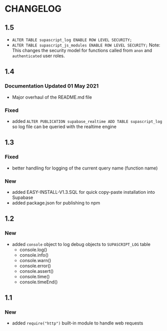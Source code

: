 # CHANGELOG
## 1.5
- `ALTER TABLE supascript_log ENABLE ROW LEVEL SECURITY;`
- `ALTER TABLE supascript_js_modules ENABLE ROW LEVEL SECURITY;`
Note:  This changes the security model for functions called from `anon` and `authenticated` user roles.
## 1.4
### Documentation Updated 01 May 2021
- Major overhaul of the README.md file
### Fixed
- added `ALTER PUBLICATION supabase_realtime ADD TABLE supascript_log` so log file can be queried with the realtime engine
## 1.3
### Fixed
- better handling for logging of the current query name (function name)
### New
- added EASY-INSTALL-V1.3.SQL for quick copy-paste installation into Supabase
- added package.json for publishing to npm
## 1.2
### New
- added `console` object to log debug objects to `SUPASCRIPT_LOG` table
    - console.log()
    - console.info()
    - console.warn()
    - console.error()
    - console.assert()
    - console.time()
    - console.timeEnd()
## 1.1
### New
- added `require("http")` built-in module to handle web requests

